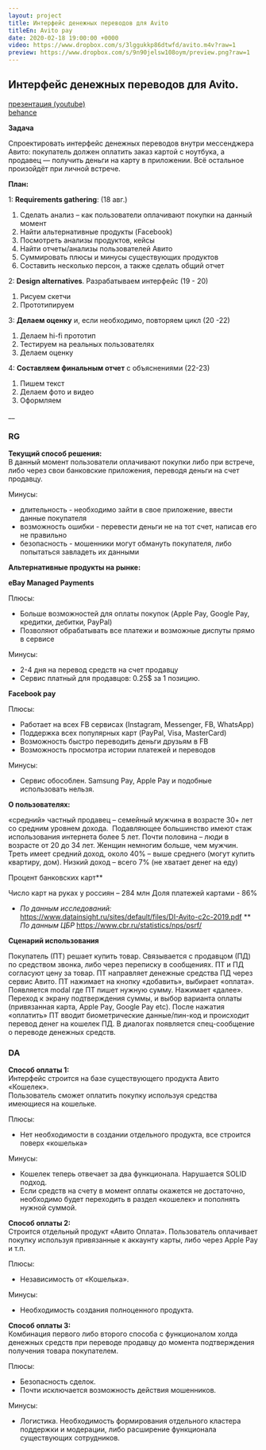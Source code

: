 ```yaml
---
layout: project
title: Интерфейс денежных переводов для Avito
titleEn: Avito pay
date: 2020-02-18 19:00:00 +0000
video: https://www.dropbox.com/s/3lggukkp86dtwfd/avito.m4v?raw=1
preview: https://www.dropbox.com/s/9n90jelsw108oym/preview.png?raw=1
---
```


## <span class="mark">Интерфейс денежных переводов для Avito.</span>

[презентация (youtube)](https://www.youtube.com/watch?v=I03_lIDUIZU&feature=youtu.be)  
[behance](https://www.behance.net/gallery/115104197/Avitopay-designing-interface-for-money-transfers?tracking_source=for_you_feed_user_published)

**Задача**

Спроектировать интерфейс денежных переводов внутри мессенджера Авито: 
покупатель должен оплатить заказ картой с ноутбука, а продавец — получить деньги на карту в приложении. Всё остальное произойдёт при личной встрече.

**План:**

1: **Requirements gathering**: (18 авг.)
1. Сделать анализ – как пользователи оплачивают покупки на данный момент
2. Найти альтернативные продукты (Facebook)
3. Посмотреть анализы продуктов, кейсы 
4. Найти отчеты/анализы пользователей Авито
5. Суммировать плюсы и минусы существующих продуктов
6. Составить несколько персон, а также сделать общий отчет  

2: **Design alternatives**. Разрабатываем интерфейс (19 - 20)
1. Рисуем скетчи
2. Прототипируем

3: **Делаем оценку** и, если необходимо, повторяем цикл (20 -22)  
1. Делаем hi-fi прототип
2. Тестируем на реальных пользователях
3. Делаем оценку

4: **Составляем финальным отчет** с объяснениями (22-23)  
1. Пишем текст
2. Делаем фото и видео
3. Оформляем

__

### RG

**Текущий способ решения:**  
В данный момент пользователи оплачивают покупки либо при встрече, либо через свои банковские приложения, переводя деньги на счет продавцу. 

Минусы:  
* длительность - необходимо зайти в свое приложение, ввести данные покупателя
* возможность ошибки - перевести деньги не на тот счет, написав его не правильно
* безопасность - мошенники могут обмануть покупателя, либо попытаться завладеть их данными


**Альтернативные продукты на рынке:**

**eBay Managed Payments**  

Плюсы:  
* Больше возможностей для оплаты покупок (Apple Pay, Google Pay, кредитки, дебитки, PayPal)
* Позволяют обрабатывать все платежи и возможные диспуты прямо в сервисе

Минусы:
* 2-4 дня на перевод средств на счет продавцу
* Сервис платный для продавцов: 0.25$ за 1 позицию.

**Facebook pay**

Плюсы:
* Работает на всех FB сервисах (Instagram, Messenger, FB, WhatsApp)
* Поддержка всех популярных карт (PayPal, Visa, MasterCard)
* Возможность быстро переводить деньги друзьям в FB
* Возможность просмотра истории платежей и переводов

Минусы:
* Сервис обособлен. Samsung Pay, Apple Pay и подобные использовать нельзя.


**О пользователях:**

«средний» частный продавец – семейный мужчина в возрасте 30+ лет со средним уровнем дохода. 
Подавляющее большинство имеют стаж использования интернета более 5 лет.
Почти половина – люди в возрасте от 20 до 34 лет.
Женщин немногим больше, чем мужчин.
Треть имеет средний доход, около 40% – выше среднего (могут купить квартиру, дом). Низкий доход – всего 7% (не хватает денег на еду)

Процент банковских карт\**

Число карт на руках у россиян  – 284 млн
Доля платежей картами - 86%

* _По данным исследований:_
https://www.datainsight.ru/sites/default/files/DI-Avito-c2c-2019.pdf
** _По данным ЦБР_
https://www.cbr.ru/statistics/nps/psrf/

**Сценарий использования**

Покупатель (ПТ) решает купить товар. Связывается с продавцом (ПД) по средством звонка, либо через переписку в сообщениях. ПТ и ПД согласуют цену за товар. ПТ направляет денежные средства ПД через сервис Авито. ПТ нажимает на кнопку «добавить», выбирает «оплата». Появляется modal где ПТ пишет нужную сумму. Нажимает «далее». Переход к экрану подтверждения суммы, и выбор варианта оплаты (привязанная карта, Apple Pay, Google Pay etc). После нажатия «оплатить» ПТ вводит биометрические данные/пин-код и происходит перевод денег на кошелек ПД. В диалогах появляется спец-сообщение о переводе денежных средств.  


### DA

**Способ оплаты 1:**  
Интерфейс строится на базе существующего продукта Авито «Кошелек».  
Пользователь сможет оплатить покупку используя средства имеющиеся на кошельке. 

Плюсы:
* Нет необходимости в создании отдельного продукта, все строится поверх «кошелька»

Минусы:
* Кошелек теперь отвечает за два функционала. Нарушается SOLID подход.
* Если средств на счету в момент оплаты окажется не достаточно, необходимо будет переходить в раздел «кошелек» и пополнять нужной суммой.

**Способ оплаты 2:**  
Строится отдельный продукт «Авито Оплата». Пользователь оплачивает покупку используя привязанные к аккаунту карты, либо через Apple Pay и т.п.

Плюсы:
* Независимость от «Кошелька».  

Минусы:
* Необходимость создания полноценного продукта. 

**Способ оплаты 3:**  
Комбинация первого либо второго способа с функционалом холда денежных средств при переводе продавцу до момента подтверждения получения товара покупателем. 

Плюсы:
* Безопасность сделок. 
* Почти исключается возможность действия мошенников.

Минусы:
* Логистика. Необходимость формирования отдельного кластера поддержки и модерации, либо расширение функционала существующих сотрудников.


